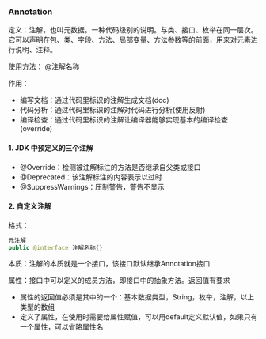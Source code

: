 ### Annotation

定义：注解，也叫元数据。一种代码级别的说明。与类、接口、枚举在同一层次。它可以声明在包、类、字段、方法、局部变量、方法参数等的前面，用来对元素进行说明、注释。

使用方法： @注解名称

作用：

- 编写文档：通过代码里标识的注解生成文档(doc)
- 代码分析：通过代码里标识的注解对代码进行分析(使用反射)
- 编译检查：通过代码里标识的注解让编译器能够实现基本的编译检查(override)

#### 1. JDK 中预定义的三个注解

- @Override：检测被注解标注的方法是否继承自父类或接口
- @Deprecated：该注解标注的内容表示以过时
- @SuppressWarnings：压制警告，警告不显示

#### 2. 自定义注解

格式：

```java
元注解
public @interface 注解名称{}
```

本质：注解的本质就是一个接口，该接口默认继承Annotation接口

属性：接口中可以定义的成员方法，即接口中的抽象方法。返回值有要求

- 属性的返回值必须是其中的一个：基本数据类型，String，枚举，注解，以上类型的数组
- 定义了属性，在使用时需要给属性赋值，可以用default定义默认值，如果只有一个属性，可以省略属性名



​	

